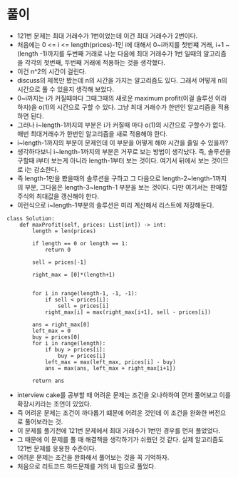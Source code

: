 
# 풀이
- 121번 문제는 최대 거래수가 1번이었는데 이건 최대 거래수가 2번이다.
- 처음에는 0 <= i <= length(prices)-1인 i에 대해서 0~i까지를 첫번쨰 거래, i+1 ~(length -1)까지를 두번째 거래로 나눈 다음에 최대 거래수가 1번 일때의
알고리즘을 각각의 첫번째, 두번째 거래에 적용하는 것을 생각했다.
- 이건 n^2의 시간이 걸린다.
- discuss의 제목만 봤는데 n의 시간을 가지는 알고리즘도 있다. 그래서 어떻게 n의 시간으로 풀 수 있을지 생각해 보았다.
- 0~i까지는 i가 커질때마다 그때그때의 새로운 maximum profit(이걸 솔루션 이라 하자)을 o(1)의 시간으로 구할 수 있다. 그냥 최대 거래수가 한번인 알고리즘을 적용하면 된다.
- 그러나 i~length-1까지의 부분은 i가 커질때 마다 o(1)의 시간으로 구할수가 없다. 매번 최대거래수가 한번인 알고리즘을 새로 적용해야 한다.
- i~length-1까지의 부분이 문제인데 이 부분을 어떻게 해야 시간을 줄일 수 있을까?
- 생각하다보니  i~length-1까지의 부분은 거꾸로 보는 방법이 생각났다. 즉, 솔루션을 구할때 i부터 보는게 아니라 length-1부터 보는 것이다. 여기서 뒤에서
보는 것이므로 i는 감소한다.
- 즉  length-1만을 봤을때의 솔루션을 구하고 그 다음으로  length-2~length-1까지의 부분, 그다음은 length-3~length-1 부분을 보는 것이다. 다만 여기서는
판매할 주식의 최대값을 갱신해야 한다.
- 이런식으로 i~length-1부분의 솔루션은 미리 계산해서 리스트에 저장해둔다.
```python3
class Solution:
    def maxProfit(self, prices: List[int]) -> int:
        length = len(prices)
        
        if length == 0 or length == 1:
            return 0
        
        sell = prices[-1]
        
        right_max = [0]*(length+1)

        
        for i in range(length-1, -1, -1):
            if sell < prices[i]:
                sell = prices[i]
            right_max[i] = max(right_max[i+1], sell - prices[i])
        
        ans = right_max[0]
        left_max = 0
        buy = prices[0]
        for i in range(length):
            if buy > prices[i]:
                buy = prices[i]
            left_max = max(left_max, prices[i] - buy)
            ans = max(ans, left_max + right_max[i+1])
            
        return ans
```

- interview cake를 공부할 때 어려운 문제는 조건을 오나하하여 먼저 풀어보고 이를 확장시키라는 조언이 있었다.
- 즉 어려운 문제는 조건이 까다롭기 떄문에 어려운 것인데 이 조건을 완화한 버전으로 풀어보라는 것.
- 이 문제를 풀기전에 121번 문제에서 최대 거래수가 1번인 경우를 먼저 풀었었다.
- 그 때문에 이 문제를 풀 때 해결책을 생각하기가 쉬웠던 것 같다. 실제 알고리즘도 121번 문제를 응용한 수준이다.
- 어려운 문제는 조건을 완화해서 풀어보는 것을 꼭 기억하자.
- 처음으로 리트코드 하드문제를 거의 내 힘으로 풀었다.
